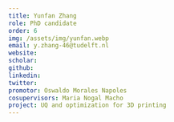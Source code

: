 ```yaml
---
title: Yunfan Zhang
role: PhD candidate
order: 6
img: /assets/img/yunfan.webp
email: y.zhang-46@tudelft.nl
website: 
scholar: 
github: 
linkedin: 
twitter: 
promotor: Oswaldo Morales Napoles
cosupervisors: Maria Nogal Macho
project: UQ and optimization for 3D printing
---
```

